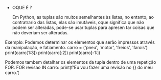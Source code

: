 * OQUE É ?
    
    Em Python, as tuplas são muitos semelhantes às listas, no entanto, ao contratrario das listas,
elas são imutáveis, oque significa que não podem ser alteradas, pode-se usar tuplas para apresen
tar coisas que não deveriam ser alteradas.

Exemplo: 
        Podemos determinar os elementos que serão impressos através da manipulação, e fatiamento.
        carro = ('pneu', 'motor', 'freios', 'farois')
        print(carro[1:3])
        print(carro[:2])
        print(carro[-1:]) 
        
Podemos tambem detalhar os elementos da tupla dentro de uma repetição FOR. 
    FOR revisao IN carro:
        print(f'Eu vou fazer uma revisão no {} do meu carro.')
           
        